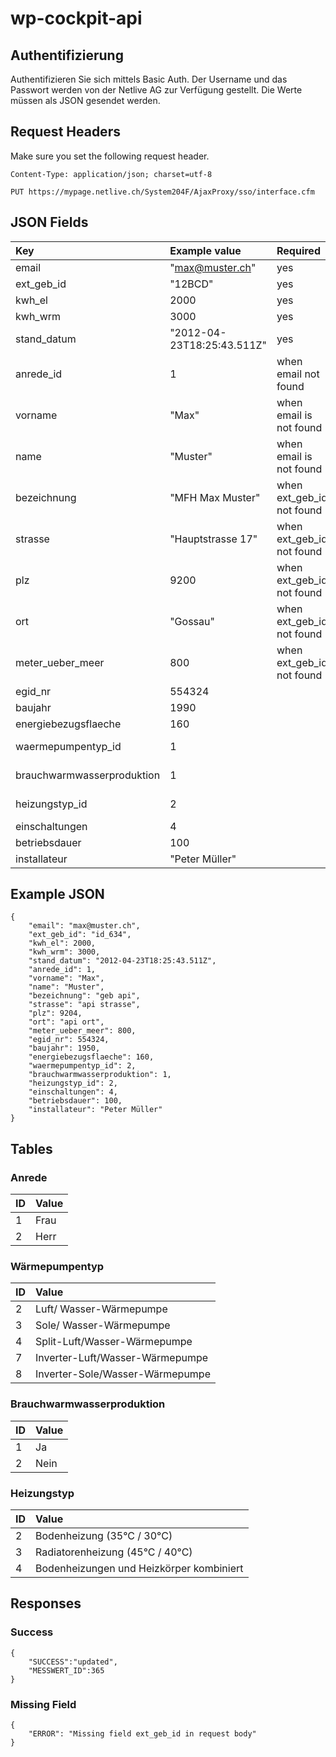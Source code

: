 # wp-cockpit-api

## Authentifizierung

Authentifizieren Sie sich mittels Basic Auth.
Der Username und das Passwort werden von der Netlive AG zur Verfügung gestellt.
Die Werte müssen als JSON gesendet werden.

## Request Headers

Make sure you set the following request header.
```
Content-Type: application/json; charset=utf-8
```


```
PUT https://mypage.netlive.ch/System204F/AjaxProxy/sso/interface.cfm
```

## JSON Fields

| Key | Example value | Required | Description |
|:-----------|:-----------|:-----------|:-----------|  
| email  | "max@muster.ch" | yes | |
| ext_geb_id  | "12BCD" | yes | |
| kwh_el  | 2000 | yes | |
| kwh_wrm  | 3000 | yes | |
| stand_datum  | "2012-04-23T18:25:43.511Z" | yes | |
| anrede_id | 1 | when email not found  | Siehe Tabelle |
| vorname | "Max" | when email is not found  | |
| name | "Muster" | when email is not found  | |
| bezeichnung | "MFH Max Muster" | when ext_geb_id not found  | |
| strasse | "Hauptstrasse 17" | when ext_geb_id not found  | |
| plz | 9200 | when ext_geb_id not found | |
| ort | "Gossau" | when ext_geb_id not found | |
| meter_ueber_meer | 800 | when ext_geb_id not found | |
| egid_nr | 554324 | | |
| baujahr | 1990 | | |
| energiebezugsflaeche | 160 | | |
| waermepumpentyp_id | 1 | | Siehe Tabelle| |
| brauchwarmwasserproduktion | 1 | | Siehe Tabelle |
| heizungstyp_id | 2 | | Siehe Tabelle |
| einschaltungen | 4 | |
| betriebsdauer | 100 | |
| installateur | "Peter Müller" | |


## Example JSON
```
{
    "email": "max@muster.ch",
    "ext_geb_id": "id_634",
    "kwh_el": 2000,
    "kwh_wrm": 3000,
    "stand_datum": "2012-04-23T18:25:43.511Z",
    "anrede_id": 1,
    "vorname": "Max",
    "name": "Muster",
    "bezeichnung": "geb api",
    "strasse": "api strasse",
    "plz": 9204,
    "ort": "api ort",
    "meter_ueber_meer": 800,
    "egid_nr": 554324,
    "baujahr": 1950,
    "energiebezugsflaeche": 160,
    "waermepumpentyp_id": 2,
    "brauchwarmwasserproduktion": 1,
    "heizungstyp_id": 2,
    "einschaltungen": 4,
    "betriebsdauer": 100,
    "installateur": "Peter Müller"
}
```

## Tables

### Anrede
| ID | Value | 
|:-----------|:-----------|
1 | Frau
2 | Herr

### Wärmepumpentyp
| ID | Value | 
|:-----------|:-----------|
2 | Luft/ Wasser-Wärmepumpe
3 | Sole/ Wasser-Wärmepumpe
4 | Split-Luft/Wasser-Wärmepumpe
7 | Inverter-Luft/Wasser-Wärmepumpe
8 | Inverter-Sole/Wasser-Wärmepumpe

### Brauchwarmwasserproduktion
| ID | Value | 
|:-----------|:-----------|
1 | Ja
2 | Nein

### Heizungstyp
| ID | Value | 
|:-----------|:-----------|
2 | Bodenheizung (35°C / 30°C)
3 | Radiatorenheizung (45°C / 40°C)
4 | Bodenheizungen und Heizkörper kombiniert

## Responses

### Success
```
{
    "SUCCESS":"updated",
    "MESSWERT_ID":365
} 
```

### Missing Field
```
{
    "ERROR": "Missing field ext_geb_id in request body"
} 
```